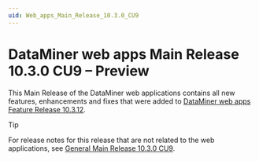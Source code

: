 ```yaml
---
uid: Web_apps_Main_Release_10.3.0_CU9
---
```


# DataMiner web apps Main Release 10.3.0 CU9 – Preview

This Main Release of the DataMiner web applications contains all new features, enhancements and fixes that were added to [DataMiner web apps Feature Release 10.3.12](xref:Web_apps_Feature_Release_10.3.12).

> [!TIP]
> For release notes for this release that are not related to the web applications, see [General Main Release 10.3.0 CU9](xref:General_Main_Release_10.3.0_CU9).

